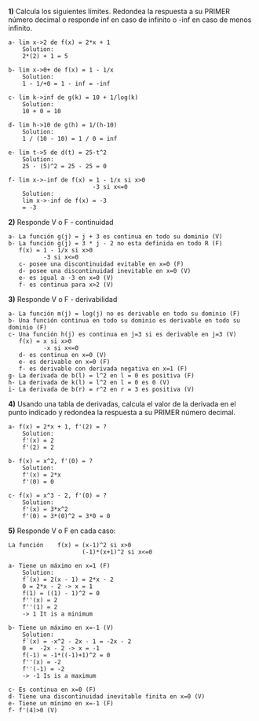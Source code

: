 
**1)** Calcula los siguientes límites. Redondea la respuesta a su PRIMER número decimal o responde inf en caso de infinito o -inf en caso de menos infinito.

    a- lim x->2 de f(x) = 2*x + 1
        Solution:
        2*(2) + 1 = 5

    b- lim x->0+ de f(x) = 1 - 1/x
        Solution:
        1 - 1/+0 = 1 - inf = -inf

    c- lim k->inf de g(k) = 10 + 1/log(k)
        Solution:
        10 + 0 = 10

    d- lim h->10 de g(h) = 1/(h-10)
        Solution:
        1 / (10 - 10) = 1 / 0 = inf

    e- lim t->5 de d(t) = 25-t^2
        Solution:
        25 - (5)^2 = 25 - 25 = 0

    f- lim x->-inf de f(x) = 1 - 1/x si x>0
                            -3 si x<=0
        Solution:
        lim x->-inf de f(x) = -3
        = -3


**2)** Responde V o F - continuidad

    a- La función g(j) = j + 3 es continua en todo su dominio (V)
    b- La función g(j) = 3 * j - 2 no esta definida en todo R (F)
       f(x) = 1 - 1/x si x>0
              -3 si x<=0
       c- posee una discontinuidad evitable en x=0 (F)
       d- posee una discontinuidad inevitable en x=0 (V)
       e- es igual a -3 en x=0 (V)
       f- es continua para x>2 (V)

**3)** Responde V o F - derivabilidad

    a- La función m(j) = log(j) no es derivable en todo su dominio (F)
    b- Una función continua en todo su dominio es derivable en todo su dominio (F)
    c- Una función h(j) es continua en j=3 si es derivable en j=3 (V)
       f(x) = x si x>0
              -x si x<=0
       d- es continua en x=0 (V)
       e- es derivable en x=0 (F)
       f- es derivable con derivada negativa en x=1 (F)
    g- La derivada de b(l) = l^2 en l = 0 es positiva (F)
    h- La derivada de k(l) = l^2 en l = 0 es 0 (V)
    i- La derivada de b(r) = r^2 en r = 3 es positiva (V)

**4)** Usando una tabla de derivadas, calcula el valor de la derivada en el punto indicado y redondea la respuesta a su PRIMER número decimal.

    a- f(x) = 2*x + 1, f'(2) = ?
        Solution:
        f'(x) = 2
        f'(2) = 2

    b- f(x) = x^2, f'(0) = ?
        Solution:
        f'(x) = 2*x
        f'(0) = 0

    c- f(x) = x^3 - 2, f'(0) = ?
        Solution:
        f'(x) = 3*x^2
        f'(0) = 3*(0)^2 = 3*0 = 0

    
**5)** Responde V o F en cada caso:

    La función    f(x) = (x-1)^2 si x>0
                         (-1)*(x+1)^2 si x<=0
    
    a- Tiene un máximo en x=1 (F)
        Solution:
        f´(x) = 2(x - 1) = 2*x - 2
        0 = 2*x - 2 -> x = 1
        f(1) = ((1) - 1)^2 = 0
        f''(x) = 2
        f''(1) = 2
        -> 1 It is a minimum

    b- Tiene un máximo en x=-1 (V)
        Solution:
        f´(x) = -x^2 - 2x - 1 = -2x - 2
        0 =  -2x - 2 -> x = -1
        f(-1) = -1*((-1)+1)^2 = 0
        f''(x) = -2
        f''(-1) = -2
        -> -1 Is is a maximum

    c- Es continua en x=0 (F)
    d- Tiene una discontinuidad inevitable finita en x=0 (V)
    e- Tiene un mínimo en x=-1 (F)
    f- f'(4)>0 (V)
